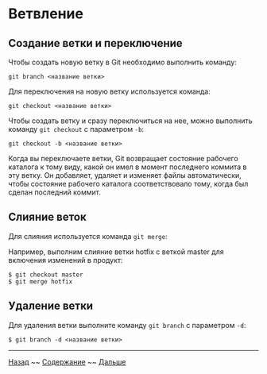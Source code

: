 # Ветвление

## Создание ветки и переключение

Чтобы создать новую ветку в Git необходимо выполнить команду:

```
git branch <название ветки>
```

Для переключения на новую ветку используется команда:

```
git checkout <название ветки>
```

Чтобы создать ветку и сразу переключиться на нее, можно выполнить команду `git checkout` с параметром `-b`:

```
git checkout -b <название ветки>
```

Когда вы переключаете ветки, Git возвращает состояние рабочего каталога к тому виду, какой он имел в момент последнего коммита в эту ветку. Он добавляет, удаляет и изменяет файлы автоматически, чтобы состояние рабочего каталога соответствовало тому, когда был сделан последний коммит.

## Слияние веток

Для слияния используется команда `git merge`:

Например, выполним слияние ветки hotfix с веткой master для включения изменений в продукт:

```
$ git checkout master
$ git merge hotfix
```


## Удаление ветки

Для удаления ветки выполните команду `git branch` с параметром `-d`:

```
$ git branch -d <название ветки>
```

***

[Назад](./06-remote.md) ~~
[Содержание](./readme.md) ~~
[Дальше](./08-history.md)